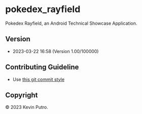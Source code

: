 # pokedex_rayfield

Pokedex Rayfield, an Android Technical Showcase Application.

## Version

- 2023-03-22 16:58 (Version 1.00/100000)

## Contributing Guideline

* Use [this git commit style](https://karma-runner.github.io/6.4/dev/git-commit-msg.html)

## Copyright

&copy; 2023 Kevin Putro.